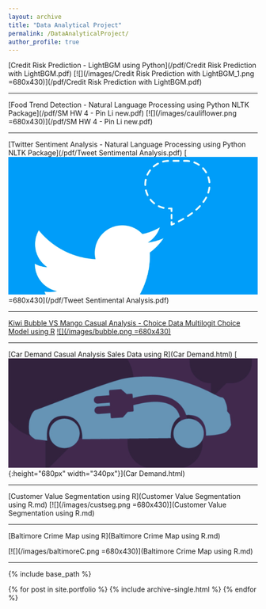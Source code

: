 ```yaml
---
layout: archive
title: "Data Analytical Project"
permalink: /DataAnalyticalProject/
author_profile: true
---
```


[Credit Risk Prediction - LightBGM using Python](/pdf/Credit Risk Prediction with LightBGM.pdf)
[![](/images/Credit Risk Prediction with LightBGM_1.png =680x430)](/pdf/Credit Risk Prediction with LightBGM.pdf)

---

[Food Trend Detection - Natural Language Processing using Python NLTK Package](/pdf/SM HW 4 - Pin Li new.pdf)
[![](/images/cauliflower.png =680x430)](/pdf/SM HW 4 - Pin Li new.pdf)

---

[Twitter Sentiment Analysis - Natural Language Processing using Python NLTK Package](/pdf/Tweet Sentimental Analysis.pdf)
[![](/images/Twitterpic.png) =680x430](/pdf/Tweet Sentimental Analysis.pdf)

---

[Kiwi Bubble VS Mango Casual Analysis - Choice Data Multilogit Choice Model using R](Project-2---final-version-copy.html)
[![](/images/bubble.png =680x430)](Project-2---final-version-copy.html)

---

[Car Demand Casual Analysis Sales Data using R](Car Demand.html)
[![](/images/carpic.jpg){:height="680px" width="340px"}](Car Demand.html)

---

[Customer Value Segmentation using R](Customer Value Segmentation using R.md)
[![](/images/custseg.png =680x430)](Customer Value Segmentation using R.md)

---

[Baltimore Crime Map using R](Baltimore Crime Map using R.md)

[![](/images/baltimoreC.png =680x430)](Baltimore Crime Map using R.md)


---




{% include base_path %}


{% for post in site.portfolio %}
  {% include archive-single.html %}
{% endfor %}
